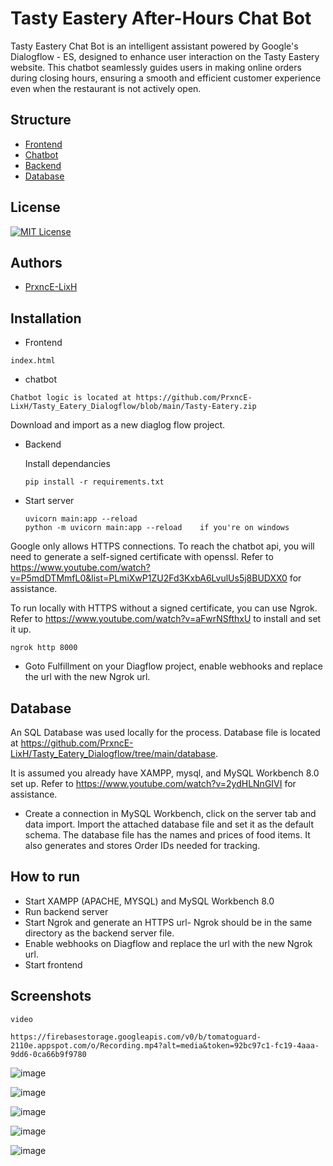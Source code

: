 
# Tasty Eastery After-Hours Chat Bot

Tasty Eastery Chat Bot is an intelligent assistant powered by Google's Dialogflow - ES, designed to enhance user interaction on the Tasty Eastery website. This chatbot seamlessly guides users in making online orders during closing hours, ensuring a smooth and efficient customer experience even when the restaurant is not actively open.
## Structure

- [Frontend](https://github.com/PrxncE-LixH/Tasty_Eatery_Dialogflow/tree/main/frontend)
- [Chatbot](https://github.com/PrxncE-LixH/Tasty_Eatery_Dialogflow/blob/main/Tasty-Eatery.zip)
- [Backend](https://github.com/PrxncE-LixH/Tasty_Eatery_Dialogflow/blob/main/db.py)
- [Database](https://github.com/PrxncE-LixH/Tasty_Eatery_Dialogflow/tree/main/database)

## License


[![MIT License](https://img.shields.io/badge/License-MIT-green.svg)](https://choosealicense.com/licenses/mit/)

## Authors

- [PrxncE-LixH](https://github.com/PrxncE-LixH)


## Installation
- Frontend

```
index.html
```

- chatbot
```
Chatbot logic is located at https://github.com/PrxncE-LixH/Tasty_Eatery_Dialogflow/blob/main/Tasty-Eatery.zip 
```
Download and import as a new diaglog flow project.  


- Backend

  Install dependancies
  ```
  pip install -r requirements.txt
  ```


- Start server
  ```
  uvicorn main:app --reload
  python -m uvicorn main:app --reload    if you're on windows 
  ```
    
Google only allows HTTPS connections. To reach the chatbot api, you will need to generate a self-signed certificate with openssl. Refer to https://www.youtube.com/watch?v=P5mdDTMmfL0&list=PLmiXwP1ZU2Fd3KxbA6LvulUs5j8BUDXX0 for assistance. 

To run locally with HTTPS without a signed certificate, you can use Ngrok. Refer to 
https://www.youtube.com/watch?v=aFwrNSfthxU to install and set it up.
```
ngrok http 8000
```
- Goto Fulfillment on your Diagflow project, enable webhooks and replace the url with the new Ngrok url.



## Database

An SQL Database was used locally for the process. Database file is located at https://github.com/PrxncE-LixH/Tasty_Eatery_Dialogflow/tree/main/database. 

It is assumed you already have XAMPP, mysql, and MySQL Workbench 8.0 set up. Refer to https://www.youtube.com/watch?v=2ydHLNnGIVI for assistance. 

- Create a connection in MySQL Workbench, click on the server tab and data import. Import the attached database file and set it as the default schema. The database file has the names and prices of food items. It also generates and stores Order IDs needed for tracking.  
  

## How to run

- Start XAMPP (APACHE, MYSQL) and MySQL Workbench 8.0 
- Run backend server
- Start Ngrok and generate an HTTPS url- Ngrok should be in the same directory as the backend server file. 
- Enable webhooks on Diagflow and replace the url with the new Ngrok url.
- Start frontend
## Screenshots
```
video

https://firebasestorage.googleapis.com/v0/b/tomatoguard-2110e.appspot.com/o/Recording.mp4?alt=media&token=92bc97c1-fc19-4aaa-9dd6-0ca66b9f9780

```

![image](https://firebasestorage.googleapis.com/v0/b/tomatoguard-2110e.appspot.com/o/Screenshot%202024-12-22%20014423.png?alt=media&token=d04713e8-6071-4f8f-9f72-2156d33a4cee)


![image](https://firebasestorage.googleapis.com/v0/b/tomatoguard-2110e.appspot.com/o/Screenshot_1_TE.jpg?alt=media&token=6d957cb3-656f-44b8-a902-b44de86f4838)

![image](https://firebasestorage.googleapis.com/v0/b/tomatoguard-2110e.appspot.com/o/Screenshot_2_TE.jpg?alt=media&token=905c60ce-7fb3-46cb-a9fe-6ddb29895ff6)

![image](https://firebasestorage.googleapis.com/v0/b/tomatoguard-2110e.appspot.com/o/Screenshot_3_TE.jpg?alt=media&token=4fa06635-25c1-4958-bde6-b833ebe7df0c)

![image](https://firebasestorage.googleapis.com/v0/b/tomatoguard-2110e.appspot.com/o/Screenshot_4_TE.jpg?alt=media&token=c92b3138-a72a-41c1-beaf-250370f9d300)




